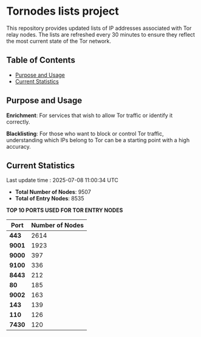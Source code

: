 # Tornodes lists project

This repository provides updated lists of IP addresses associated with Tor relay nodes. The lists are refreshed every 30 minutes to ensure they reflect the most current state of the Tor network.

## Table of Contents

- [Purpose and Usage](#purpose-and-usage)
- [Current Statistics](#current-statistics)


## Purpose and Usage

**Enrichment**: For services that wish to allow Tor traffic or identify it correctly.

**Blacklisting**: For those who want to block or control Tor traffic, understanding which IPs belong to Tor can be a starting point with a high accuracy.

## Current Statistics

Last update time : 2025-07-08 11:00:34 UTC

- **Total Number of Nodes**: 9507
- **Total of Entry Nodes**: 8535

**TOP 10 PORTS USED FOR TOR ENTRY NODES**

| **Port** | **Number of Nodes** |
|------|-----------------|
| **443**   | 2614  |
| **9001**   | 1923  |
| **9000**   | 397  |
| **9100**   | 336  |
| **8443**   | 212  |
| **80**   | 185  |
| **9002**   | 163  |
| **143**   | 139  |
| **110**   | 126  |
| **7430**   | 120  |

